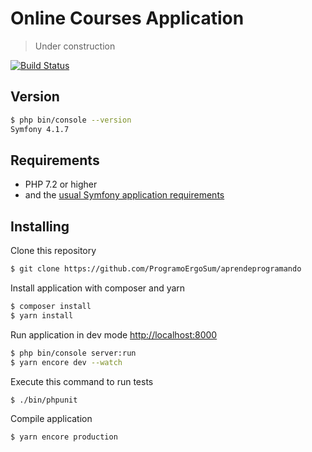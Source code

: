 # Online Courses Application

> Under construction

[![Build Status](https://travis-ci.org/ProgramoErgoSum/aprendeprogramando.svg?branch=master)](https://travis-ci.org/ProgramoErgoSum/aprendeprogramando)


## Version

```sh
$ php bin/console --version
Symfony 4.1.7
```

## Requirements

- PHP 7.2 or higher
- and the [usual Symfony application requirements][1]


## Installing

Clone this repository

```sh
$ git clone https://github.com/ProgramoErgoSum/aprendeprogramando
```

Install application with composer and yarn

```sh
$ composer install
$ yarn install
```

Run application in dev mode <http://localhost:8000>
```sh
$ php bin/console server:run
$ yarn encore dev --watch
```

Execute this command to run tests
```sh
$ ./bin/phpunit
```

Compile application
```sh
$ yarn encore production
```

[1]: https://symfony.com/doc/current/reference/requirements.html
